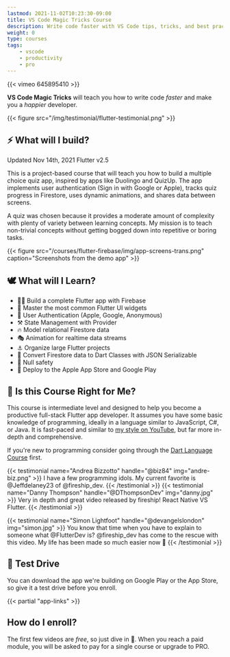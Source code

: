 ```yaml
---
lastmod: 2021-11-02T10:23:30-09:00
title: VS Code Magic Tricks Course
description: Write code faster with VS Code tips, tricks, and best practices
weight: 0
type: courses
tags: 
    - vscode
    - productivity
    - pro
---
```


{{< vimeo 645895410 >}}

**VS Code Magic Tricks** will teach you how to write code *faster* and make you a *happier* developer. 

{{< figure src="/img/testimonial/flutter-testimonial.png" >}}

## ⚡ What will I build?

<span class="tag tag-sm tag-pro">Updated Nov 14th, 2021</span> <span class="tag tag-sm tag-flutter">Flutter v2.5</span>

This is a project-based course that will teach you how to build a multiple choice quiz app, inspired by apps like Duolingo and QuizUp. The app implements user authentication (Sign in with Google or Apple), tracks quiz progress in Firestore, uses dynamic animations, and shares data between screens. 

A quiz was chosen because it provides a <span class="hi">moderate amount of complexity with plenty of variety</span> between learning concepts. My mission is to teach non-trivial concepts without getting bogged down into repetitive or boring tasks.

{{< figure src="/courses/flutter-firebase/img/app-screens-trans.png" caption="Screenshots from the demo app" >}}


## 🕊️ What will I Learn?

- 👨‍🎤 Build a complete Flutter app with Firebase 
- 🐣 Master the most common Flutter UI widgets
- 🔏 User Authentication (Apple, Google, Anonymous)
- ⚒️ State Management with Provider
- 🔥 Model relational Firestore data 
- 🎭 Animation for realtime data streams
- ⚓ Organize large Flutter projects
- 🤖 Convert Firestore data to Dart Classes with JSON Serializable
- 🦺 Null safety
- 🚀 Deploy to the Apple App Store and Google Play


## 🤔 Is this Course Right for Me?

This course is intermediate level and designed to help you become a productive full-stack Flutter app developer. It assumes you have some basic knowledge of programming, ideally in a language similar to JavaScript, C#, or Java. It is fast-paced and similar to [my style on YouTube](https://www.youtube.com/channel/UCsBjURrPoezykLs9EqgamOA?), but far more in-depth and comprehensive.

If you're new to programming consider going through the [Dart Language Course](/courses/dart) first. 

<div class="row tweet-grid">
{{< testimonial name="Andrea Bizzotto" handle="@biz84" img="andre-biz.png" >}}
    I have a few <span class="hi">programming idols</span>. My current favorite is @Jeffdelaney23 of @fireship_dev.
{{< /testimonial >}}
{{< testimonial name="Danny Thompson" handle="@DThompsonDev" img="danny.jpg" >}}
Very in depth and <span class="hi">great video</span> released by fireship! React Native VS Flutter.
{{< /testimonial >}}

{{< testimonial name="Simon Lightfoot" handle="@devangelslondon" img="simon.jpg" >}}
You know that time when you have to explain to someone what @FlutterDev is? <span class="hi">@fireship_dev has come to the rescue</span> with this video. My life has been made so much easier now 💙
{{< /testimonial >}}
</div>

## 🚀 Test Drive

You can download the app we're building on Google Play or the App Store, so give it a test drive before you enroll. 

{{< partial "app-links" >}}

## How do I enroll?

The first few videos are *free*, so just dive in 🤿. When you reach a paid module, you will be asked to pay for a single course or upgrade to PRO. 

